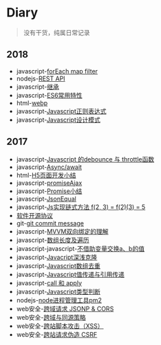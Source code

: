 # Diary
> 没有干货，纯属日常记录

## 2018
- javascript-[forEach map filter](https://github.com/Ryron/Diary/issues/25)
- nodejs-[REST API](https://github.com/Ryron/Diary/issues/24)
- javascript-[继承](https://github.com/Ryron/Diary/issues/23)
- javascript-[ES6常用特性](https://github.com/Ryron/Diary/issues/22)
- html-[webp](https://github.com/Ryron/Diary/issues/21)
- javascript-[Javascript正则表达式](https://github.com/Ryron/Diary/issues/20)
- javascript-[Javascript设计模式](https://github.com/Ryron/Diary/issues/19)

## 2017
- javascript-[Javascript 的debounce 与 throttle函数](https://github.com/Ryron/Diary/issues/18)
- javascript-[Async/await](https://github.com/Ryron/Diary/issues/17)
- html-[H5页面开发小结](https://github.com/Ryron/Diary/issues/16)
- javascript-[promiseAjax](https://github.com/Ryron/Diary/issues/13)
- javascript-[Promise小结](https://github.com/Ryron/Diary/issues/12)
- javascript-[JsonEqual](https://github.com/Ryron/Diary/issues/11)
- javascript-[Js实现链式方法 f(2, 3) = f(2)(3) = 5](https://github.com/Ryron/Diary/issues/9)
- [软件开源协议](https://github.com/Ryron/Diary/issues/8)
- git-[git commit message](https://github.com/Ryron/Diary/issues/7)
- javascript-[MVVM双向绑定的理解](https://github.com/Ryron/Diary/issues/6)
- javascript-[数组长度及遍历](https://github.com/Ryron/Diary/issues/5)
- javascript-javascript-[不借助变量交换a、b的值](https://github.com/Ryron/Diary/issues/4)
- javascript-[Javacript深浅克隆](https://github.com/Ryron/Diary/issues/3)
- javascript-[Javascript数组去重](https://github.com/Ryron/Diary/issues/2)
- javascript-[Javascript值传递与引用传递](https://github.com/Ryron/Diary/issues/1)
- javascript-[call 和 apply](https://github.com/Ryron/Diary/issues/27)
- javascript-[Javascript类型判断](https://github.com/Ryron/Diary/issues/31)
- nodejs-[node进程管理工具pm2](https://github.com/Ryron/Diary/issues/32)
- web安全-[跨域请求 JSONP & CORS](https://github.com/Ryron/Diary/issues/26)
- web安全-[跨域与同源策略](https://github.com/Ryron/Diary/issues/28)
- web安全-[跨站脚本攻击（XSS）](https://github.com/Ryron/Diary/issues/29)
- web安全-[跨站请求伪造 CSRF](https://github.com/Ryron/Diary/issues/30)
















